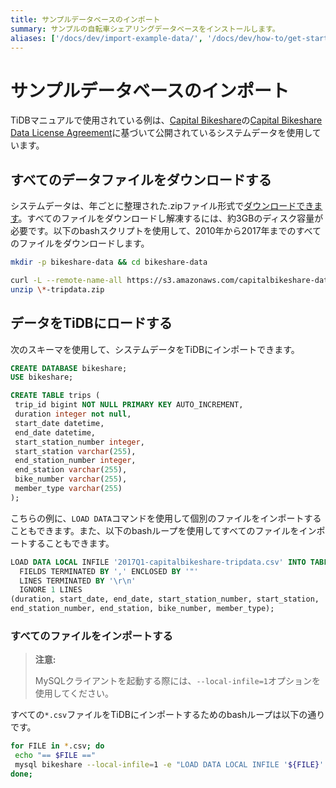 ```yaml
---
title: サンプルデータベースのインポート
summary: サンプルの自転車シェアリングデータベースをインストールします。
aliases: ['/docs/dev/import-example-data/', '/docs/dev/how-to/get-started/import-example-database/']
---
```


# サンプルデータベースのインポート

TiDBマニュアルで使用されている例は、[Capital Bikeshare](https://www.capitalbikeshare.com/system-data)の[Capital Bikeshare Data License Agreement](https://www.capitalbikeshare.com/data-license-agreement)に基づいて公開されているシステムデータを使用しています。

## すべてのデータファイルをダウンロードする

システムデータは、年ごとに整理された.zipファイル形式で[ダウンロードできます](https://s3.amazonaws.com/capitalbikeshare-data/index.html)。すべてのファイルをダウンロードし解凍するには、約3GBのディスク容量が必要です。以下のbashスクリプトを使用して、2010年から2017年までのすべてのファイルをダウンロードします。

```bash
mkdir -p bikeshare-data && cd bikeshare-data

curl -L --remote-name-all https://s3.amazonaws.com/capitalbikeshare-data/{2010..2017}-capitalbikeshare-tripdata.zip
unzip \*-tripdata.zip
```

## データをTiDBにロードする

次のスキーマを使用して、システムデータをTiDBにインポートできます。

```sql
CREATE DATABASE bikeshare;
USE bikeshare;

CREATE TABLE trips (
 trip_id bigint NOT NULL PRIMARY KEY AUTO_INCREMENT,
 duration integer not null,
 start_date datetime,
 end_date datetime,
 start_station_number integer,
 start_station varchar(255),
 end_station_number integer,
 end_station varchar(255),
 bike_number varchar(255),
 member_type varchar(255)
);
```

こちらの例に、`LOAD DATA`コマンドを使用して個別のファイルをインポートすることもできます。また、以下のbashループを使用してすべてのファイルをインポートすることもできます。

```sql
LOAD DATA LOCAL INFILE '2017Q1-capitalbikeshare-tripdata.csv' INTO TABLE trips
  FIELDS TERMINATED BY ',' ENCLOSED BY '"'
  LINES TERMINATED BY '\r\n'
  IGNORE 1 LINES
(duration, start_date, end_date, start_station_number, start_station,
end_station_number, end_station, bike_number, member_type);
```

### すべてのファイルをインポートする

> **注意:**
>
> MySQLクライアントを起動する際には、`--local-infile=1`オプションを使用してください。

すべての`*.csv`ファイルをTiDBにインポートするためのbashループは以下の通りです。

```bash
for FILE in *.csv; do
 echo "== $FILE =="
 mysql bikeshare --local-infile=1 -e "LOAD DATA LOCAL INFILE '${FILE}' INTO TABLE trips FIELDS TERMINATED BY ',' ENCLOSED BY '\"' LINES TERMINATED BY '\r\n' IGNORE 1 LINES (duration, start_date, end_date, start_station_number, start_station, end_station_number, end_station, bike_number, member_type);"
done;
```